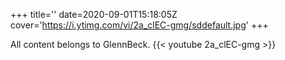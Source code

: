 +++
title=''
date=2020-09-01T15:18:05Z
cover='https://i.ytimg.com/vi/2a_clEC-gmg/sddefault.jpg'
+++

All content belongs to GlennBeck.
{{< youtube 2a_clEC-gmg >}}

